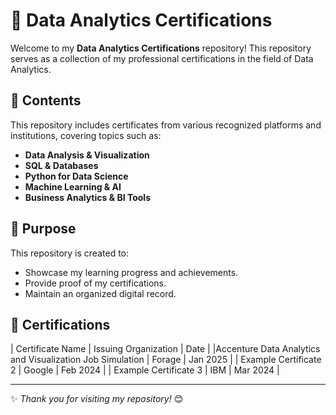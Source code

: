 # 📜 Data Analytics Certifications

Welcome to my **Data Analytics Certifications** repository! This repository serves as a collection of my professional certifications in the field of Data Analytics.

## 📂 Contents
This repository includes certificates from various recognized platforms and institutions, covering topics such as:
- **Data Analysis & Visualization**
- **SQL & Databases**
- **Python for Data Science**
- **Machine Learning & AI**
- **Business Analytics & BI Tools**

## 🎯 Purpose
This repository is created to:
- Showcase my learning progress and achievements.
- Provide proof of my certifications.
- Maintain an organized digital record.

## 🏅 Certifications
| Certificate Name       | Issuing Organization | Date      |
|Accenture Data Analytics and Visualization Job Simulation | Forage             | Jan 2025  |
| Example Certificate 2  | Google               | Feb 2024  |
| Example Certificate 3  | IBM                  | Mar 2024  |


---

✨ *Thank you for visiting my repository!* 😊

